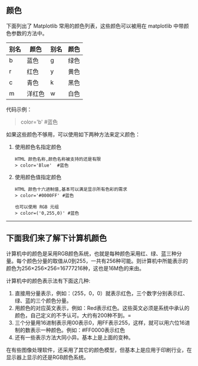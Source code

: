 

## 颜色

下面列出了 Matplotlib 常用的颜色列表，这些颜色可以被用在 matplotlib 中带颜色参数的方法中。

|别名|颜色|别名|颜色|
|-|-|-|-|
|b|蓝色|g|绿色|
|r|红色|y|黄色|
|c|青色|k|黑色|
|m|洋红色|w|白色|

代码示例：

> color='b'  #蓝色

如果这些颜色不够用，可以使用如下两种方法来定义颜色：

1. 使用颜色名指定颜色

       HTML 颜色名称,颜色名称被支持的还是有限
       > color='Blue'  #蓝色
   
2. 使用颜色值指定颜色

       HTML 颜色十六进制值,基本可以满足显示所有色彩的需求
       > color='#0000FF' #蓝色

       也可以使用 RGB 元组
       > color=('0,255,0)' #蓝色

---

## 下面我们来了解下计算机颜色

计算机中的颜色是采用RGB颜色系统，也就是每种颜色采用红、绿、蓝三种分量。每个颜色分量的取值从0到255，一共有256种可能。则计算机中所能表示的颜色为256×256×256=16777216种，这也是16M色的来由。

计算机中的颜色表示法有下面这几种:

1. 直接用分量表示，例如：（255，0，0）就表示红色，三个数字分别表示红、绿、蓝的三个颜色分量。
2. 用颜色的对应英文表示，例如：Red表示红色。这些英文必须是系统中承认的颜色，自己定义的不予认可。大约有200种不到。=
3. 三个分量用16进制表示用00表示0，用FF表示255，这样，就可以用六位16进制的数表示一种颜色。例如：#FF0000表示红色
4. 还有一些表示方法大同小异。基本上是上面的变种。

在有些图像处理软件，还采用了其它的颜色模型，但基本上是应用于印刷行业，在显示器上显示的还是RGB颜色系统。


